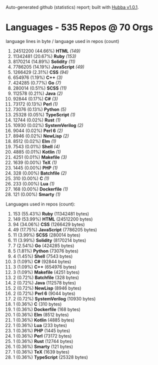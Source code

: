 Auto-generated github (statistics) report;
built with [Hubba v1.0.1](https://github.com/rubycoco/git/tree/master/hubba-reports).


# Languages - 535 Repos @ 70 Orgs

language lines in byte / language used in repos (count)

1. 24512200 (44.66%) **HTML** _(149)_
2. 11342481 (20.67%) **Ruby** _(153)_
3. 8170214 (14.89%) **Solidity** _(11)_
4. 7786205 (14.19%) **JavaScript** _(49)_
5. 1266429 (2.31%) **CSS** _(94)_
6. 654976 (1.19%) **C++** _(3)_
7. 424285 (0.77%) **Go** _(7)_
8. 280014 (0.51%) **SCSS** _(11)_
9. 112578 (0.21%) **Java** _(2)_
10. 92844 (0.17%) **C#** _(3)_
11. 73172 (0.13%) **Perl** _(1)_
12. 73076 (0.13%) **Python** _(5)_
13. 25328 (0.05%) **TypeScript** _(1)_
14. 12744 (0.02%) **Rust** _(1)_
15. 10930 (0.02%) **SystemVerilog** _(2)_
16. 9044 (0.02%) **Perl 6** _(2)_
17. 8946 (0.02%) **NewLisp** _(2)_
18. 8512 (0.02%) **Elm** _(1)_
19. 7543 (0.01%) **Shell** _(4)_
20. 4885 (0.01%) **Kotlin** _(1)_
21. 4251 (0.01%) **Makefile** _(3)_
22. 1639 (0.00%) **TeX** _(1)_
23. 1445 (0.00%) **PHP** _(1)_
24. 328 (0.00%) **Batchfile** _(2)_
25. 310 (0.00%) **C** _(1)_
26. 233 (0.00%) **Lua** _(1)_
27. 168 (0.00%) **Dockerfile** _(1)_
28. 121 (0.00%) **Smarty** _(1)_
<!-- break -->


Languages used in repos (count):

1. 153 (55.43%) **Ruby** (11342481 bytes)
2. 149 (53.99%) **HTML** (24512200 bytes)
3. 94 (34.06%) **CSS** (1266429 bytes)
4. 49 (17.75%) **JavaScript** (7786205 bytes)
5. 11 (3.99%) **SCSS** (280014 bytes)
6. 11 (3.99%) **Solidity** (8170214 bytes)
7. 7 (2.54%) **Go** (424285 bytes)
8. 5 (1.81%) **Python** (73076 bytes)
9. 4 (1.45%) **Shell** (7543 bytes)
10. 3 (1.09%) **C#** (92844 bytes)
11. 3 (1.09%) **C++** (654976 bytes)
12. 3 (1.09%) **Makefile** (4251 bytes)
13. 2 (0.72%) **Batchfile** (328 bytes)
14. 2 (0.72%) **Java** (112578 bytes)
15. 2 (0.72%) **NewLisp** (8946 bytes)
16. 2 (0.72%) **Perl 6** (9044 bytes)
17. 2 (0.72%) **SystemVerilog** (10930 bytes)
18. 1 (0.36%) **C** (310 bytes)
19. 1 (0.36%) **Dockerfile** (168 bytes)
20. 1 (0.36%) **Elm** (8512 bytes)
21. 1 (0.36%) **Kotlin** (4885 bytes)
22. 1 (0.36%) **Lua** (233 bytes)
23. 1 (0.36%) **PHP** (1445 bytes)
24. 1 (0.36%) **Perl** (73172 bytes)
25. 1 (0.36%) **Rust** (12744 bytes)
26. 1 (0.36%) **Smarty** (121 bytes)
27. 1 (0.36%) **TeX** (1639 bytes)
28. 1 (0.36%) **TypeScript** (25328 bytes)
<!-- break -->


